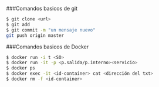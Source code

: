 ###Comandos basicos de git

```sh
$ git clone <url>
$ git add
$ git commit -m "un mensaje nuevo"
git push origin master
```
###Comandos basicos de Docker

```sh
$ docker run -i t <SO>
$ docker run -it -p <p.salida/p.interno><servicio>
$ docker ps
$ docker exec -it <id-container> cat <dirección del txt>
$ docker rm -f <id-container>
```

